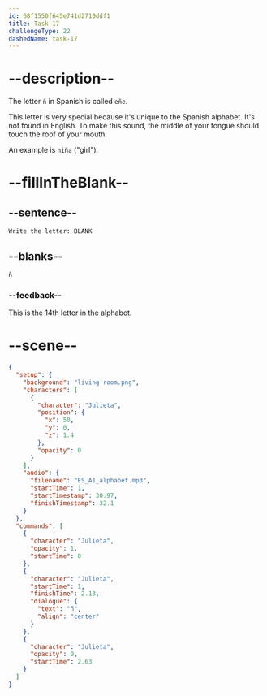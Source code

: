 ```yaml
---
id: 68f1550f645e741d2710ddf1
title: Task 17
challengeType: 22
dashedName: task-17
---
```


<!-- (Audio) Julieta: ñ -->

# --description--

The letter `ñ` in Spanish is called `eñe`.

This letter is very special because it's unique to the Spanish alphabet. It's not found in English. To make this sound, the middle of your tongue should touch the roof of your mouth.

An example is `niña` ("girl").

# --fillInTheBlank--

## --sentence--

`Write the letter: BLANK`

## --blanks--

`ñ`

### --feedback--

This is the 14th letter in the alphabet.

# --scene--

```json
{
  "setup": {
    "background": "living-room.png",
    "characters": [
      {
        "character": "Julieta",
        "position": {
          "x": 50,
          "y": 0,
          "z": 1.4
        },
        "opacity": 0
      }
    ],
    "audio": {
      "filename": "ES_A1_alphabet.mp3",
      "startTime": 1,
      "startTimestamp": 30.97,
      "finishTimestamp": 32.1
    }
  },
  "commands": [
    {
      "character": "Julieta",
      "opacity": 1,
      "startTime": 0
    },
    {
      "character": "Julieta",
      "startTime": 1,
      "finishTime": 2.13,
      "dialogue": {
        "text": "ñ",
        "align": "center"
      }
    },
    {
      "character": "Julieta",
      "opacity": 0,
      "startTime": 2.63
    }
  ]
}
```
